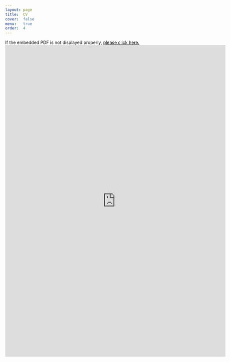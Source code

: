 ```yaml
---
layout: page
title:  CV
cover:  false
menu:   true
order:  4
---
```


If the embedded PDF is not displayed properly, <a href="https://eslamali86.github.io/pdfs/Eslam_Hussein_resume.pdf" target="_blank">please click here.</a>
<embed src="https://eslamali86.github.io/pdfs/Eslam_Hussein_resume.pdf?#zoom=120&scrollbar=1&toolbar=1&navpanes=1" type="application/pdf" width="140%" height="1000px"/>



